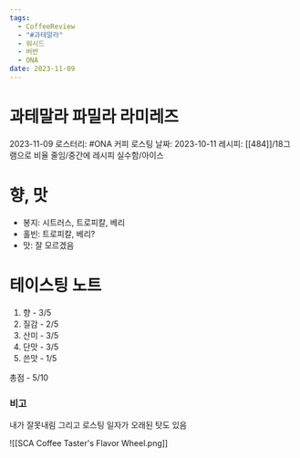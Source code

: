 ```yaml
---
tags:
  - CoffeeReview
  - "#과테말라"
  - 워시드
  - 버번
  - ONA
date: 2023-11-09
---
```

# 과테말라 파밀라 라미레즈
2023-11-09
로스터리: #ONA 커피
로스팅 날짜: 2023-10-11
레시피: [[484]]/18그램으로 비율 줄임/중간에 레시피 실수함/아이스
# 향, 맛
- 봉지: 시트러스, 트로피칼, 베리
- 홀빈: 트로피칼, 베리?
- 맛: 잘 모르겠음
# 테이스팅 노트
1. 향 - 3/5
2. 질감 - 2/5
3. 산미 - 3/5
4. 단맛 - 3/5
5. 쓴맛 - 1/5

총점 - 5/10

### 비고
내가 잘못내림 그리고 로스팅 일자가 오래된 탓도 있음

![[SCA Coffee Taster's Flavor Wheel.png]]

